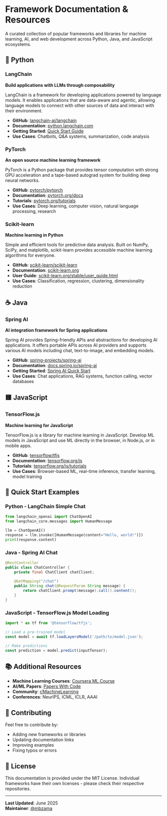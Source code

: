 # Framework Documentation & Resources

A curated collection of popular frameworks and libraries for machine learning, AI, and web development across Python, Java, and JavaScript ecosystems.

## 🐍 Python

### LangChain
**Build applications with LLMs through composability**

LangChain is a framework for developing applications powered by language models. It enables applications that are data-aware and agentic, allowing language models to connect with other sources of data and interact with their environment.

- **GitHub**: [langchain-ai/langchain](https://github.com/langchain-ai/langchain)
- **Documentation**: [python.langchain.com](https://python.langchain.com/)
- **Getting Started**: [Quick Start Guide](https://python.langchain.com/docs/get_started/quickstart)
- **Use Cases**: Chatbots, Q&A systems, summarization, code analysis

### PyTorch
**An open source machine learning framework**

PyTorch is a Python package that provides tensor computation with strong GPU acceleration and a tape-based autograd system for building deep neural networks.

- **GitHub**: [pytorch/pytorch](https://github.com/pytorch/pytorch)
- **Documentation**: [pytorch.org/docs](https://pytorch.org/docs/)
- **Tutorials**: [pytorch.org/tutorials](https://pytorch.org/tutorials/)
- **Use Cases**: Deep learning, computer vision, natural language processing, research

### Scikit-learn
**Machine learning in Python**

Simple and efficient tools for predictive data analysis. Built on NumPy, SciPy, and matplotlib, scikit-learn provides accessible machine learning algorithms for everyone.

- **GitHub**: [scikit-learn/scikit-learn](https://github.com/scikit-learn/scikit-learn)
- **Documentation**: [scikit-learn.org](https://scikit-learn.org/)
- **User Guide**: [scikit-learn.org/stable/user_guide.html](https://scikit-learn.org/stable/user_guide.html)
- **Use Cases**: Classification, regression, clustering, dimensionality reduction

## ☕ Java

### Spring AI
**AI integration framework for Spring applications**

Spring AI provides Spring-friendly APIs and abstractions for developing AI applications. It offers portable APIs across AI providers and supports various AI models including chat, text-to-image, and embedding models.

- **GitHub**: [spring-projects/spring-ai](https://github.com/spring-projects/spring-ai)
- **Documentation**: [docs.spring.io/spring-ai](https://docs.spring.io/spring-ai/reference/)
- **Getting Started**: [Spring AI Quick Start](https://docs.spring.io/spring-ai/reference/getting-started.html)
- **Use Cases**: Chat applications, RAG systems, function calling, vector databases

## 🟨 JavaScript

### TensorFlow.js
**Machine learning for JavaScript**

TensorFlow.js is a library for machine learning in JavaScript. Develop ML models in JavaScript and use ML directly in the browser, in Node.js, or in mobile apps.

- **GitHub**: [tensorflow/tfjs](https://github.com/tensorflow/tfjs)
- **Documentation**: [tensorflow.org/js](https://www.tensorflow.org/js)
- **Tutorials**: [tensorflow.org/js/tutorials](https://www.tensorflow.org/js/tutorials)
- **Use Cases**: Browser-based ML, real-time inference, transfer learning, model training

## 🚀 Quick Start Examples

### Python - LangChain Simple Chat
```python
from langchain_openai import ChatOpenAI
from langchain_core.messages import HumanMessage

llm = ChatOpenAI()
response = llm.invoke([HumanMessage(content="Hello, world!")])
print(response.content)
```

### Java - Spring AI Chat
```java
@RestController
public class ChatController {
    private final ChatClient chatClient;
    
    @GetMapping("/chat")
    public String chat(@RequestParam String message) {
        return chatClient.prompt(message).call().content();
    }
}
```

### JavaScript - TensorFlow.js Model Loading
```javascript
import * as tf from '@tensorflow/tfjs';

// Load a pre-trained model
const model = await tf.loadLayersModel('/path/to/model.json');

// Make predictions
const prediction = model.predict(inputTensor);
```

## 📚 Additional Resources

- **Machine Learning Courses**: [Coursera ML Course](https://www.coursera.org/learn/machine-learning)
- **AI/ML Papers**: [Papers With Code](https://paperswithcode.com/)
- **Community**: [r/MachineLearning](https://www.reddit.com/r/MachineLearning/)
- **Conferences**: NeurIPS, ICML, ICLR, AAAI

## 🤝 Contributing

Feel free to contribute by:
- Adding new frameworks or libraries
- Updating documentation links
- Improving examples
- Fixing typos or errors

## 📄 License

This documentation is provided under the MIT License. Individual frameworks have their own licenses - please check their respective repositories.

---

**Last Updated**: June 2025  
**Maintainer**: [@mbzama](https://github.com/mbzama)